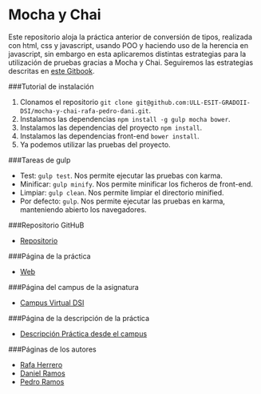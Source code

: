 # Mocha y Chai

Este repositorio aloja la práctica anterior de conversión de tipos, realizada con html, css y javascript, usando POO y haciendo uso de la herencia en javascript, sin embargo en esta aplicaremos distintas estrategias para la utilización de pruebas gracias a Mocha y Chai.
Seguiremos las estrategias descritas en [este Gitbook](https://casianorodriguezleon.gitbooks.io/pl1516/content/mochachaisinon.html).  

###Tutorial de instalación 
1. Clonamos el repositorio `git clone git@github.com:ULL-ESIT-GRADOII-DSI/mocha-y-chai-rafa-pedro-dani.git`.  
2. Instalamos las dependencias `npm install -g gulp mocha bower`.  
3. Instalamos las dependencias del proyecto `npm install`.  
4. Instalamos las dependencias front-end `bower install`.  
5. Ya podemos utilizar las pruebas del proyecto.  

###Tareas de gulp
* Test: `gulp test`. Nos permite ejecutar las pruebas con karma.
* Minificar: `gulp minify`. Nos permite minificar los ficheros de front-end.
* Limpiar: `gulp clean`. Nos permite limpiar el directorio minified.
* Por defecto: `gulp`. Nos permite ejecutar las pruebas en karma, manteniendo abierto los navegadores.

###Repositorio GitHuB

* [Repositorio](https://github.com/ULL-ESIT-GRADOII-DSI/mocha-y-chai-rafa-pedro-dani)

###Página de la práctica

* [Web](http://ull-esit-gradoii-dsi.github.io/mocha-y-chai-rafa-pedro-dani/test.html)

###Página del campus de la asignatura
* [Campus Virtual DSI](https://campusvirtual.ull.es/1516/course/view.php?id=144)

###Página de la descripción de la práctica
* [Descripción Práctica desde el campus](https://campusvirtual.ull.es/1516/mod/page/view.php?id=182938)

###Páginas de los autores

* [Rafa Herrero](http://rafaherrero.github.io/)
* [Daniel Ramos](http://danielramosacosta.github.io/#/)
* [Pedro Ramos](http://alu0100505078.github.io/)
